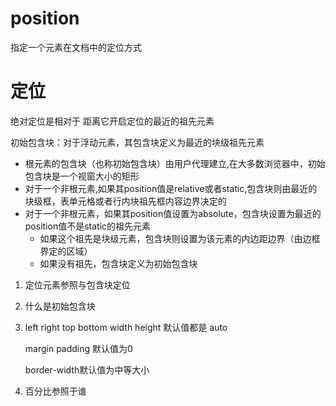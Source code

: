 # position
指定一个元素在文档中的定位方式
# 定位
绝对定位是相对于 距离它开启定位的最近的祖先元素

初始包含块：对于浮动元素，其包含块定义为最近的块级祖先元素
- 根元素的包含块（也称初始包含块）由用户代理建立,在大多数浏览器中，初始包含块是一个视窗大小的矩形
- 对于一个非根元素,如果其position值是relative或者static,包含块则由最近的块级框，表单元格或者行内块祖先框内容边界决定的
- 对于一个非根元素，如果其position值设置为absolute，包含块设置为最近的position值不是static的祖先元素
    - 如果这个祖先是块级元素，包含块则设置为该元素的内边距边界（由边框界定的区域）
    - 如果没有祖先，包含块定义为初始包含块

1. 定位元素参照与包含块定位
2. 什么是初始包含块
3. left right top bottom width height 默认值都是 auto

    margin padding 默认值为0

    border-width默认值为中等大小
4. 百分比参照于谁